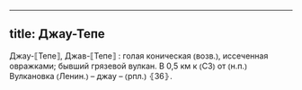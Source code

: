 
---
title: Джау-Тепе
---
Джау-⟦Тепе⟧, Джав-⟦Тепе⟧
: голая коническая ⦅возв.⦆, иссеченная овражками; бывший грязевой вулкан. В 0,5 км к ⦅СЗ⦆ от ⦅н.п.⦆ Вулкановка ⦅Ленин.⦆ – джау – ⦅рпл.⦆ ⦃З6⦄.

